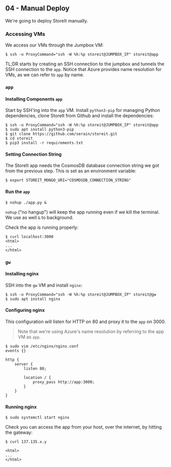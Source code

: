## 04 - Manual Deploy

We're going to deploy StoreIt manually.

### Accessing VMs

We access our VMs through the Jumpbox VM:

```
$ ssh -o ProxyCommand="ssh -W %h:%p storeit@JUMPBOX_IP" storeit@app
```

TL;DR starts by creating an SSH connection to the jumpbox and tunnels the SSH connection to the `app`. Notice that Azure provides name resolution for VMs, as we can refer to `app` by name.

### `app`

#### Installing Components `app`

Start by SSH'ing into the `app` VM. Install `python3-pip` for managing Python dependencies, clone StoreIt from Github and install the dependencies:

```
$ ssh -o ProxyCommand="ssh -W %h:%p storeit@JUMPBOX_IP" storeit@app
$ sudo apt install python3-pip
$ git clone https://github.com/serain/storeit.git
$ cd storeit
$ pip3 install -r requirements.txt
```

#### Setting Connection String

The StoreIt app needs the CosmosDB database connection string we got from the previous step. This is set as an environment variable:

```
$ export STOREIT_MONGO_URI="COSMOSDB_CONNECTION_STRING"
```

#### Run the `app`

```
$ nohup ./app.py &
```

`nohup` ("no hangup") will keep the app running even if we kill the terminal. We use as well `&` to background.

Check the app is running properly:

```
$ curl localhost:3000
<html>
...
</html>
```

### `gw`

#### Installing nginx

SSH into the `gw` VM and install `nginx`:

```
$ ssh -o ProxyCommand="ssh -W %h:%p storeit@JUMPBOX_IP" storeit@gw
$ sudo apt install nginx
```

#### Configuring nginx

This configuration will listen for HTTP on 80 and proxy it to the `app` on 3000.

>Note that we're using Azure's name resolution by referring to the app VM as `app`.

```
$ sudo vim /etc/nginx/nginx.conf
events {}

http {
    server {
        listen 80;

        location / {
            proxy_pass http://app:3000;
        }
    }
}
```

#### Running nginx

```
$ sudo systemctl start nginx
```

Check you can access the app from your host, over the internet, by hitting the gateway:

```
$ curl 137.135.x.y

<html>
...
</html>
```
